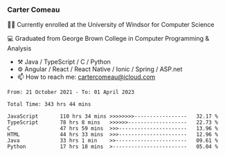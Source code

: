 ### Carter Comeau

🙋‍♂️ Currently enrolled at the University of Windsor for Computer Science

💻 Graduated from George Brown College in Computer Programming & Analysis

- ⚒️ Java / TypeScript / C / Python
- ⚙️ Angular / React / React Native / Ionic / Spring / ASP.net
- 📫 How to reach me: cartercomeau@icloud.com

<!--START_SECTION:waka-->

```text
From: 21 October 2021 - To: 01 April 2023

Total Time: 343 hrs 44 mins

JavaScript       110 hrs 34 mins >>>>>>>>-----------------   32.17 %
TypeScript       78 hrs 8 mins   >>>>>>-------------------   22.73 %
C                47 hrs 59 mins  >>>----------------------   13.96 %
HTML             44 hrs 33 mins  >>>----------------------   12.96 %
Java             33 hrs 1 min    >>-----------------------   09.61 %
Python           17 hrs 18 mins  >------------------------   05.04 %
```

<!--END_SECTION:waka-->
